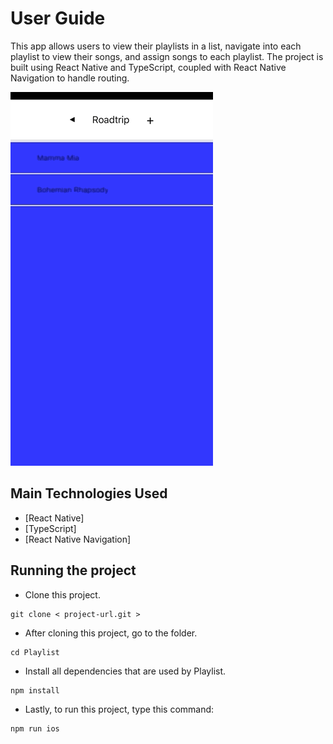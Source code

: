 # User Guide
This app allows users to view their playlists in a list, navigate into each playlist to view their songs, and assign songs to each playlist. The project is built using React Native and TypeScript, coupled with React Native Navigation to handle routing.

![](playlist_app_v3_demo.gif)

## Main Technologies Used
- [React Native]
- [TypeScript]
- [React Native Navigation]

## Running the project
- Clone this project.
```
git clone < project-url.git >
```
- After cloning this project, go to the folder.
```
cd Playlist
```
- Install all dependencies that are used by Playlist.
```
npm install
```
- Lastly, to run this project, type this command:
```
npm run ios
```

